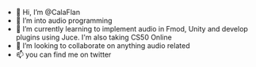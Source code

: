- 👋 Hi, I’m @CalaFlan
- 👀 I’m into audio programming
- 🌱 I’m currently learning to implement audio in Fmod, Unity and develop plugins using Juce. I'm also taking CS50 Online
- 💞️ I’m looking to collaborate on anything audio related
- 📫 you can find me on twitter

<!---
CalaFlan/CalaFlan is a ✨ special ✨ repository because its `README.md` (this file) appears on your GitHub profile.
You can click the Preview link to take a look at your changes.
--->
